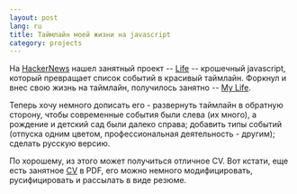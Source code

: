 ```yaml
---
layout: post
lang: ru
title: Таймлайн моей жизни на javascript
category: projects
---
```


На [HackerNews] нашел занятный проект -- [Life] -- крошечный javascript, который превращает список событий в красивый таймлайн. Форкнул и внес свою жизнь на таймлайн, получилось занятно -- [My Life].

Теперь хочу немного дописать его - развернуть таймлайн в обратную сторону, чтобы современные события были слева (их много), а рождение и детский сад были далеко справа; добавить типы событий (отпуска одним цветом, профессиональная деятельность - другим); сделать русскую версию.

По хорошему, из этого может получиться отличное CV. Вот кстати, еще есть занятное [CV] в PDF, его можно немного модифицировать, русифицировать и рассылать в виде резюме.


[HackerNews]: https://news.ycombinator.com/item?id=6833565
[My Life]: http://iseetheline.ru/life/
[CV]: https://github.com/kaeluka/cv
[Life]: https://github.com/cheeaun/life
